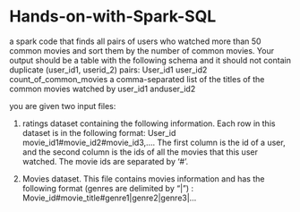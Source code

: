 # Hands-on-with-Spark-SQL

 a spark code that finds all pairs of users who watched more than 50 common movies and sort them by the number of common movies. Your output should be a table with the following schema and it should not contain duplicate (user_id1, userid_2) pairs: User_id1 user_id2 count_of_common_movies a comma-separated list of the titles of the common movies watched by user_id1 anduser_id2 


 you are given two input files: 
1. ratings dataset containing the following information. Each row in this dataset is in the following format:
User_id movie_id1#movie_id2#movie_id3,…. 
The first column is the id of a user, and the second column is the ids of all the movies that this user watched. The movie ids are separated by ‘#’. 


2. Movies dataset. This file contains movies information and has the following format (genres are delimited by “|”) :
Movie_id#movie_title#genre1|genre2|genre3|…
